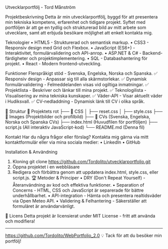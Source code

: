 Utvecklarportfölj - Tord Månström

Projektbeskrivning
Detta är min utvecklarportfölj, byggd för att presentera min tekniska kompetens, erfarenhet och tidigare projekt. Syftet med portföljen är att ge en tydlig och strukturerad bild av mitt arbete som utvecklare, samt att erbjuda besökare möjlighet att enkelt kontakta mig.

Teknologier
•	HTML5 - Strukturerad och semantisk markup.
•	CSS3 - Responsiv design med Grid och Flexbox.
•	JavaScript (ES6+) - Interaktivitet, formulärvalidering och API-anrop.
•	ASP.NET & C# - Backend-färdigheter och projektimplementering.
•	SQL - Databashantering för projekt.
•	React - Modern frontend-utveckling.

Funktioner
Flerspråkigt stöd - Svenska, Engelska, Norska och Spanska. ✅ Responsiv design - Anpassar sig till alla skärmstorlekar. ✅ Dynamisk formulärvalidering - Felmeddelanden visas vid ogiltiga inmatningar. ✅ Projektlista - Beskriver och länkar till mina projekt. ✅ Teknologilista - Visualisering av mina tekniska kunskaper. ✅ Väder-API - Visar aktuellt väder i Hudiksvall. ✅ CV-nedladdning - Dynamisk länk till CV i olika språk.


📂 Struktur
📁 Projektets rot
├── 📁 CSS
│   ├── reset.css
│   ├── style.css
├── 📁 Images (Projektbilder och profilbild)
├── 📁 CVs (Svenska, Engelska, Norska och Spanska CVs)
├── index.html (Huvudfilen för portföljen)
├── script.js (All interaktiv JavaScript-kod)
└── README.md (Denna fil)


Kontakt
Har du några frågor eller förslag? Kontakta mig gärna via mitt kontaktformulär eller via mina sociala medier:
•	LinkedIn
•	GitHub

Installation & Användning
1.	Kloning
git clone https://github.com/Tordolito/utvecklarportfolio.git
2.	Öppna projektet i en webbläsare
3.	Redigera och förbättra genom att uppdatera index.html, style.css, eller script.js.
🏆 Metoder & Principer
•	DRY (Don't Repeat Yourself) - Återanvändning av kod och effektiva funktioner.
•	Separation of Concerns - HTML, CSS och JavaScript är separerade för bättre underhållbarhet.
•	API-integration - Hämta och presentera realtidsväder via Open Meteo API.
•	Validering & Felhantering - Säkerställer att formuläret är användarvänligt.


📜 Licens
Detta projekt är licensierat under MIT License - fritt att använda och modifiera!
________________________________________
https://github.com/Tordolito/WebPortfolio_2.0
💡 Tack för att du besöker min portfölj!

